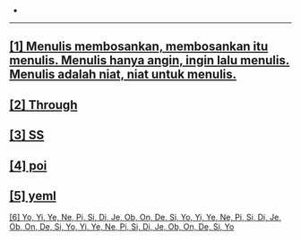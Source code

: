 -
---
<a href="/_home/127.0.0.1" target='_blank' style="color:currentcolor">[1] Menulis membosankan, membosankan itu menulis. Menulis hanya angin, ingin lalu menulis. Menulis adalah niat, niat untuk menulis.</a>
---
<a href="/_home/█" target='_blank' style="color:currentcolor">[2] Through</a>
---
<a href="/_home/sysrq.md" target='_blank' style="color:currentcolor">[3] SS</a>
---
<a href="/_home/0:01" target='_blank' style="color:currentcolor">[4] poi</a>
---
<a href="/_home/whom.atx" target='_blank' style="color:currentcolor">[5] yeml</a>
---
<a href="/_home/dar.atx" target='_blank' style="color:currentcolor">[6] Yo, Yi, Ye, Ne, Pi, Si, Di, Je, Ob, On, De, Si, Yo, Yi, Ye, Ne, Pi, Si, Di, Je, Ob, On, De, Si, Yo, Yi, Ye, Ne, Pi, Si, Di, Je, Ob, On, De, Si, Yo</a>
